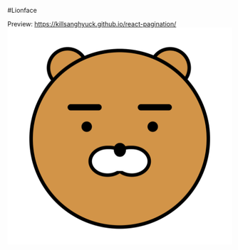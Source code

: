#Lionface

Preview: https://killsanghyuck.github.io/react-pagination/
![pagination](https://github.com/killsanghyuck/css-lion-face/raw/master/img/lionface.png)
